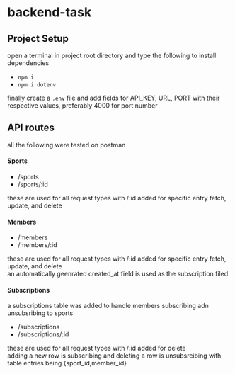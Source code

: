 # backend-task

## Project Setup
open a terminal in project root directory and type the following to install dependencies
- ```npm i```
- ```npm i dotenv```

 finally create a ```.env``` file and add fields for API_KEY, URL, PORT with their respective values, preferably 4000 for port number

## API  routes
all the following were tested on postman

#### Sports
- /sports
- /sports/:id

these are used for all request types with /:id added for specific entry fetch, update, and delete  

#### Members
- /members
- /members/:id

these are used for all request types with /:id added for specific entry fetch, update, and delete  
an automatically geenrated created_at field is used as the subscription filed

#### Subscriptions
a subscriptions table was added to handle members subscribing adn unsubsribing to sports
- /subscriptions
- /subscriptions/:id

these are used for all request types with /:id added for delete  
adding a new row is subscribing and deleting a row is unsubsrcibing with table entries being {sport_id,member_id}
